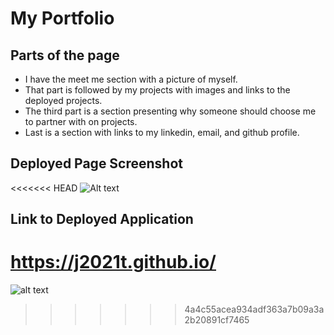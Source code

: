 # My Portfolio

## Parts of the page
- I have the meet me section with a picture of myself.
- That part is followed by my projects with images and links to the deployed projects.
- The third part is a section presenting why someone should choose me to partner with on projects.
- Last is a section with links to my linkedin, email, and github profile.

## Deployed Page Screenshot
<<<<<<< HEAD
![Alt text](assets/images/readme-screenshot.png "Deployed Screenshot")

## Link to Deployed Application
https://j2021t.github.io/
=======
![alt text](assets/images/readme-screenshot.png "Deployed screenshot")
>>>>>>> 4a4c55acea934adf363a7b09a3a2b20891cf7465
